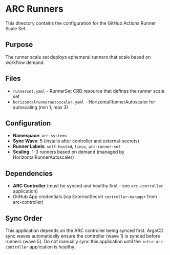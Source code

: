 # ARC Runners

This directory contains the configuration for the GitHub Actions Runner Scale Set.

## Purpose

The runner scale set deploys ephemeral runners that scale based on workflow demand.

## Files

- `runnerset.yaml` - RunnerSet CRD resource that defines the runner scale set
- `horizontalrunnerautoscaler.yaml` - HorizontalRunnerAutoscaler for autoscaling (min 1, max 3)

## Configuration

- **Namespace**: `arc-systems`
- **Sync Wave**: 5 (installs after controller and external-secrets)
- **Runner Labels**: `self-hosted`, `linux`, `arc-runner-set`
- **Scaling**: 1-3 runners based on demand (managed by HorizontalRunnerAutoscaler)

## Dependencies

- **ARC Controller** (must be synced and healthy first - see `arc-controller` application)
- GitHub App credentials (via ExternalSecret `controller-manager` from arc-controller)

## Sync Order

This application depends on the ARC controller being synced first. ArgoCD sync waves automatically ensure the controller (wave 1) is synced before runners (wave 5). Do not manually sync this application until the `infra-arc-controller` application is healthy.

